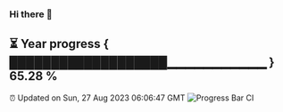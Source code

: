 ### Hi there 👋
⏳ Year progress { ███████████████████▁▁▁▁▁▁▁▁▁▁▁ } 65.28 %
---
⏰ Updated on Sun, 27 Aug 2023 06:06:47 GMT
![Progress Bar CI](https://github.com/Moyi321/Moyi321/workflows/Progress%20Bar%20CI/badge.svg)
